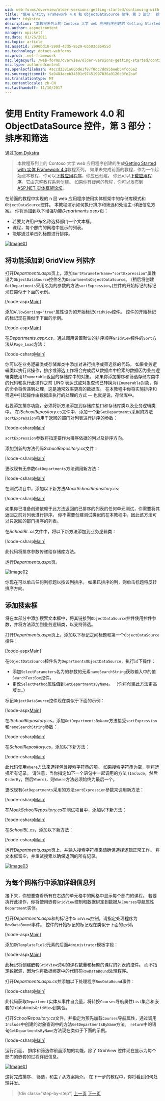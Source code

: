 ```yaml
---
uid: web-forms/overview/older-versions-getting-started/continuing-with-ef/using-the-entity-framework-and-the-objectdatasource-control-part-3-sorting-and-filtering
title: "使用 Entity Framework 4.0 和 ObjectDataSource 控件，第 3 部分： 排序和筛选 |Microsoft 文档"
author: tdykstra
description: "本教程系列上的 Contoso 大学 web 应用程序创建的 Getting Started with 实体 Framework 4.0 教程系列生成。 我..."
ms.author: aspnetcontent
manager: wpickett
ms.date: 01/26/2011
ms.topic: article
ms.assetid: 2990bd10-590d-43d5-9529-6b503ce5455d
ms.technology: dotnet-webforms
ms.prod: .net-framework
msc.legacyurl: /web-forms/overview/older-versions-getting-started/continuing-with-ef/using-the-entity-framework-and-the-objectdatasource-control-part-3-sorting-and-filtering
msc.type: authoredcontent
ms.openlocfilehash: 4accd3381a66bde1f87f0dc7dd95beeb54fcc6a2
ms.sourcegitcommit: 9a9483aceb34591c97451997036a9120c3fe2baf
ms.translationtype: MT
ms.contentlocale: zh-CN
ms.lasthandoff: 11/10/2017
---
```

<a name="using-the-entity-framework-40-and-the-objectdatasource-control-part-3-sorting-and-filtering"></a>使用 Entity Framework 4.0 和 ObjectDataSource 控件，第 3 部分： 排序和筛选
====================
通过[Tom Dykstra](https://github.com/tdykstra)

> 本教程系列上的 Contoso 大学 web 应用程序创建的生成[Getting Started with 实体 Framework 4.0](https://asp.net/entity-framework/tutorials#Getting%20Started)教程系列。 如果未完成前面的教程，作为一个起始点本教程，你可以[下载应用程序](https://code.msdn.microsoft.com/ASPNET-Web-Forms-97f8ee9a)，你应已创建。 你还可以[下载应用程序](https://code.msdn.microsoft.com/ASPNET-Web-Forms-6c7197aa)，它由完整教程系列创建。 如果你有疑问的教程，你可以发布到[ASP.NET 实体框架论坛](https://forums.asp.net/1227.aspx)。


在前面的教程中实现的 n 层 web 应用程序使用实体框架中的存储库模式和`ObjectDataSource`控件。 本教程演示如何执行排序和筛选和处理主-详细信息方案。 你将添加到以下增强功能*Departments.aspx*页：

- 若要允许用户按名称选择部门一个文本框。
- 课程，每个部门的网格中显示的列表。
- 能够通过单击列标题进行排序。

[![Image01](using-the-entity-framework-and-the-objectdatasource-control-part-3-sorting-and-filtering/_static/image2.png)](using-the-entity-framework-and-the-objectdatasource-control-part-3-sorting-and-filtering/_static/image1.png)

## <a name="adding-the-ability-to-sort-gridview-columns"></a>将功能添加到 GridView 列排序

打开*Departments.aspx*页上，添加`SortParameterName="sortExpression"`属性设为`ObjectDataSource`控件名为`DepartmentsObjectDataSource`。 (稍后将创建`GetDepartments`采用名为的参数的方法`sortExpression`。)控件的开始标记的标记现在类似于下面的示例。

[!code-aspx[Main](using-the-entity-framework-and-the-objectdatasource-control-part-3-sorting-and-filtering/samples/sample1.aspx)]

添加`AllowSorting="true"`属性设为的开始标记`GridView`控件。 控件的开始标记的标记现在类似于下面的示例。

[!code-aspx[Main](using-the-entity-framework-and-the-objectdatasource-control-part-3-sorting-and-filtering/samples/sample2.aspx)]

在*Departments.aspx.cs*，通过调用设置默认的排序顺序`GridView`控件的`Sort`方法从`Page_Load`方法：

[!code-csharp[Main](using-the-entity-framework-and-the-objectdatasource-control-part-3-sorting-and-filtering/samples/sample3.cs)]

你可以在业务逻辑类或存储库类中添加对进行排序或筛选器的代码。 如果业务逻辑类以执行此操作，排序或筛选工作将会完成后从数据库中检索的数据因为业务逻辑类使用`IEnumerable`返回的存储库中的对象。 如果你添加排序和筛选存储库类中的代码和执行此操作之前 LINQ 表达式或对象查询已转换为`IEnumerable`对象，你的命令将传递到处理，这是通常效率更高的数据库。 在本教程中你将实施排序和筛选中引起操作由数据库执行的处理的方式 — 也就是说，存储库中。

若要添加排序功能，必须将新方法添加到存储库接口和存储库类以及业务逻辑类中。 在*ISchoolRepository.cs*文件中，添加一个新`GetDepartments`采用的方法`sortExpression`将用于返回的部门对列表进行排序的参数：

[!code-csharp[Main](using-the-entity-framework-and-the-objectdatasource-control-part-3-sorting-and-filtering/samples/sample4.cs)]

`sortExpression`参数将指定要作为排序依据的列以及排序方向。

添加到新的方法代码*SchoolRepository.cs*文件：

[!code-csharp[Main](using-the-entity-framework-and-the-objectdatasource-control-part-3-sorting-and-filtering/samples/sample5.cs)]

更改现有无参数`GetDepartments`方法调用新方法：

[!code-csharp[Main](using-the-entity-framework-and-the-objectdatasource-control-part-3-sorting-and-filtering/samples/sample6.cs)]

在测试项目中，添加以下新方法*MockSchoolRepository.cs*:

[!code-csharp[Main](using-the-entity-framework-and-the-objectdatasource-control-part-3-sorting-and-filtering/samples/sample7.cs)]

如果你已准备创建依赖于此方法返回的已排序的列表的任何单元测试，你需要将其返回之前对列表进行排序。 你不需要创建测试类似的在本教程中，因此该方法可以只返回的部门排序的列表。

在*SchoolBL.cs*文件中，将以下新方法添加到业务逻辑类：

[!code-csharp[Main](using-the-entity-framework-and-the-objectdatasource-control-part-3-sorting-and-filtering/samples/sample8.cs)]

此代码将排序参数传递给存储库方法。

运行*Departments.aspx*页。

[![Image02](using-the-entity-framework-and-the-objectdatasource-control-part-3-sorting-and-filtering/_static/image4.png)](using-the-entity-framework-and-the-objectdatasource-control-part-3-sorting-and-filtering/_static/image3.png)

你现在可以单击任何列标题以按该列排序。 如果已排序的列，则单击标题将反转排序方向。

## <a name="adding-a-search-box"></a>添加搜索框

将在本部分中添加搜索文本框中，将其链接到`ObjectDataSource`控件使用控件参数，并将方法添加到业务逻辑类，以支持筛选。

打开*Departments.aspx*页上，添加以下标记之间标题和第一个`ObjectDataSource`控件：

[!code-aspx[Main](using-the-entity-framework-and-the-objectdatasource-control-part-3-sorting-and-filtering/samples/sample9.aspx)]

在`ObjectDataSource`控件名为`DepartmentsObjectDataSource`，执行以下操作：

- 添加`SelectParameters`名为的参数的元素`nameSearchString`获取输入中的值`SearchTextBox`控件。
- 更改`SelectMethod`属性值到`GetDepartmentsByName`。 （你将创建此方法更高版本。）

标记`ObjectDataSource`控件现在类似于下面的示例：

[!code-aspx[Main](using-the-entity-framework-and-the-objectdatasource-control-part-3-sorting-and-filtering/samples/sample10.aspx)]

在*ISchoolRepository.cs*，添加`GetDepartmentsByName`方法接受`sortExpression`和`nameSearchString`参数：

[!code-csharp[Main](using-the-entity-framework-and-the-objectdatasource-control-part-3-sorting-and-filtering/samples/sample11.cs)]

在*SchoolRepository.cs*，添加以下新方法：

[!code-csharp[Main](using-the-entity-framework-and-the-objectdatasource-control-part-3-sorting-and-filtering/samples/sample12.cs)]

此代码使用`Where`方法来选择包含搜索字符串的项。 如果搜索字符串为空，则将选择所有记录。 请注意，当你指定如下一个语句中一起调用的方法 (`Include`，然后`OrderBy`，然后`Where`)，则`Where`方法必须始终为最后一个。

更改现有`GetDepartments`采用的方法`sortExpression`参数来调用新方法：

[!code-csharp[Main](using-the-entity-framework-and-the-objectdatasource-control-part-3-sorting-and-filtering/samples/sample13.cs)]

在*MockSchoolRepository.cs*在测试项目中，添加以下新方法：

[!code-csharp[Main](using-the-entity-framework-and-the-objectdatasource-control-part-3-sorting-and-filtering/samples/sample14.cs)]

在*SchoolBL.cs*，添加以下新方法：

[!code-csharp[Main](using-the-entity-framework-and-the-objectdatasource-control-part-3-sorting-and-filtering/samples/sample15.cs)]

运行*Departments.aspx*页上，并输入搜索字符串来请确保选择逻辑正常工作。 将文本框留空，并重试搜索以确保返回的所有记录。

[![Image03](using-the-entity-framework-and-the-objectdatasource-control-part-3-sorting-and-filtering/_static/image6.png)](using-the-entity-framework-and-the-objectdatasource-control-part-3-sorting-and-filtering/_static/image5.png)

## <a name="adding-a-details-column-for-each-grid-row"></a>为每个网格行中添加详细信息列

接下来，你想要查看所有在右边的单元格中的网格中显示每个部门的课程。 若要执行此操作，你将使用嵌套`GridView`控制和数据绑定到数据从`Courses`导航属性`Department`实体。

打开*Departments.aspx*和的标记中`GridView`控制，请指定处理程序为`RowDataBound`事件。 控件的开始标记的标记现在类似于下面的示例。

[!code-aspx[Main](using-the-entity-framework-and-the-objectdatasource-control-part-3-sorting-and-filtering/samples/sample16.aspx)]

添加新`TemplateField`元素的后面`Administrator`模板字段：

[!code-aspx[Main](using-the-entity-framework-and-the-objectdatasource-control-part-3-sorting-and-filtering/samples/sample17.aspx)]

此标记将创建嵌套`GridView`说明的课程数量和标题的课程的列表的控件。 而不指定数据源，因为你将数据绑定中的代码在`RowDataBound`处理程序。

打开*Departments.aspx.cs*并添加以下处理程序`RowDataBound`事件：

[!code-csharp[Main](using-the-entity-framework-and-the-objectdatasource-control-part-3-sorting-and-filtering/samples/sample18.cs)]

此代码获取`Department`实体从事件自变量，将转换`Courses`导航属性`List`集合和嵌套的 databinds`GridView`到集合。

打开*SchoolRepository.cs*文件，并指定为预先加载`Courses`导航属性，通过调用`Include`中创建的对象查询中的方法`GetDepartmentsByName`方法。 `return`中的语句`GetDepartmentsByName`方法现在类似于下面的示例。

[!code-csharp[Main](using-the-entity-framework-and-the-objectdatasource-control-part-3-sorting-and-filtering/samples/sample19.cs)]

运行页面。 排序和筛选你前面添加的功能，除了 GridView 控件现在显示为每个部门的嵌套的过程详细信息。

[![Image01](using-the-entity-framework-and-the-objectdatasource-control-part-3-sorting-and-filtering/_static/image8.png)](using-the-entity-framework-and-the-objectdatasource-control-part-3-sorting-and-filtering/_static/image7.png)

这将完成排序、 筛选，和主 / 从方案简介。 在下一步的教程中，你将看到如何处理并发。

>[!div class="step-by-step"]
[上一页](using-the-entity-framework-and-the-objectdatasource-control-part-2-adding-a-business-logic-layer-and-unit-tests.md)
[下一页](handling-concurrency-with-the-entity-framework-in-an-asp-net-web-application.md)
